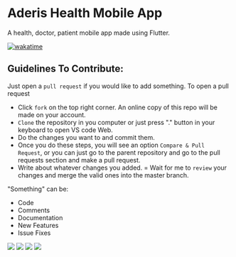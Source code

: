 # Aderis Health Mobile App

A health, doctor, patient mobile app made using Flutter.

[![wakatime](https://wakatime.com/badge/user/ec57600d-1d86-47c7-a978-8435c3d0e65a/project/a5a2cfa3-1d11-4bba-a813-c351f07bbde3.svg)](https://wakatime.com/badge/user/ec57600d-1d86-47c7-a978-8435c3d0e65a/project/a5a2cfa3-1d11-4bba-a813-c351f07bbde3)

## Guidelines To Contribute:
Just open a `pull request` if you would like to add something. To open a pull request

- Click `fork` on the top right corner. An online copy of this repo will be made on your account.
- `Clone` the repository in you computer or just press "." button in your keyboard to open VS code Web.
- Do the changes you want to and commit them.
- Once you do these steps, you will see an option `Compare & Pull Request`, or you can just go to the parent repository and go to the pull requests section and make a pull request.
- Write about whatever changes you added.
= Wait for me to `review` your changes and merge the valid ones into the master branch.

"Something" can be:

- Code
- Comments
- Documentation
- New Features
- Issue Fixes

<p>
<img src ="1.png">
<img src ="2.png">
<img src ="3.png">
<img src ="4.png">
<p>
